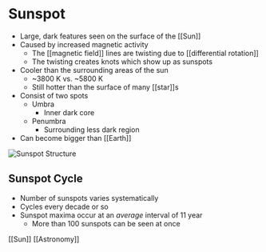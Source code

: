 # Sunspot

- Large, dark features seen on the surface of the [[Sun]]
- Caused by increased magnetic activity
  - The [[magnetic field]] lines are twisting due to [[differential rotation]]
  - The twisting creates knots which show up as sunspots
- Cooler than the surrounding areas of the sun
  - ~3800 K vs. ~5800 K
  - Still hotter than the surface of many [[star]]s
- Consist of two spots
  - Umbra
    - Inner dark core
  - Penumbra
    - Surrounding less dark region
- Can become bigger than [[Earth]]

![Sunspot Structure](/assets/second-brain/2021-01-31-12-19-29.png)

## Sunspot Cycle

- Number of sunspots varies systematically
- Cycles every decade or so
- Sunspot maxima occur at an _average_ interval of 11 year
  - More than 100 sunspots can be seen at once

[[Sun]] [[Astronomy]]

